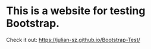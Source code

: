 # This is a website for testing Bootstrap.
Check it out: https://julian-sz.github.io/Bootstrap-Test/
